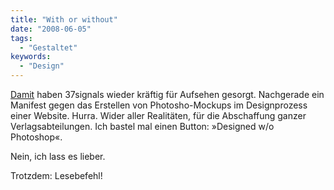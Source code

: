 ```yaml
---
title: "With or without"
date: "2008-06-05"
tags:
  - "Gestaltet"
keywords:
  - "Design"
---
```


[Damit](http://www.37signals.com/svn/posts/1061-why-we-skip-photoshop) haben 37signals wieder kräftig für Aufsehen gesorgt. Nachgerade ein Manifest gegen das Erstellen von Photosho-Mockups im Designprozess einer Website. Hurra. Wider aller Realitäten, für die Abschaffung ganzer Verlagsabteilungen. Ich bastel mal einen Button: »Designed w/o Photoshop«.

Nein, ich lass es lieber.

Trotzdem: Lesebefehl!
